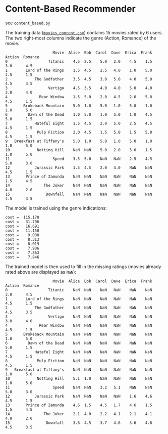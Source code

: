 # Content-Based Recommender

see [`content_based.py`](content_based.py)

The training data ([`movies_content.csv`](movies_content.csv)) contains 15
movies rated by 6 users.  The two right-most columns indicate the genre
(Action, Romance) of the movie.

                         Movie  Alice  Bob  Carol  Dave  Erica  Frank  Action  Romance
    0                  Titanic    4.5  2.5    5.0   2.0    4.5    1.5     3.0      4.5
    1        Lord of the Rings    1.5  4.5    2.5   4.0    1.0    5.0     4.5      1.5
    2            The Godfather    3.5  4.5    3.0   5.0    4.0    5.0     4.5      3.5
    3                  Vertigo    4.5  3.5    4.0   4.0    5.0    4.0     3.0      4.0
    4              Rear Window    1.5  5.0    2.0   4.5    2.0    5.0     4.5      1.5
    5       Brokeback Mountain    5.0  1.0    5.0   1.0    5.0    1.0     1.0      5.0
    6         Dawn of the Dead    1.0  5.0    1.0   5.0    1.0    4.5     5.0      1.5
    7            Hateful Eight    1.5  4.5    2.0   5.0    2.5    4.5     4.5      1.5
    8             Pulp Fiction    2.0  4.5    1.5   5.0    1.5    5.0     4.5      1.5
    9   Breakfast at Tiffany's    5.0  1.0    5.0   1.0    5.0    1.0     1.0      5.0
    10            Notting Hill    NaN  NaN    5.0   2.0    5.0    1.5     1.0      5.0
    11                   Speed    3.5  5.0    NaN   NaN    2.5    4.5     5.0      3.0
    12           Jurassic Park    1.5  4.5    2.0   4.0    NaN    NaN     4.5      1.5
    13       Prince of Zamunda    NaN  NaN    NaN   NaN    NaN    NaN     1.5      4.5
    14               The Joker    NaN  NaN    NaN   NaN    NaN    NaN     4.0      2.0
    15                Downfall    NaN  NaN    NaN   NaN    NaN    NaN     4.5      3.5

The model is trained using the genre indications:

    cost =  115.170
    cost =   31.796
    cost =   16.691
    cost =   11.150
    cost =    9.088
    cost =    8.313
    cost =    8.019
    cost =    7.906
    cost =    7.863
    cost =    7.846

The trained model is then used to fill in the missing ratings (movies already
rated above are displayed as `NaN`):

                         Movie  Alice  Bob  Carol  Dave  Erica  Frank  Action  Romance
    0                  Titanic    NaN  NaN    NaN   NaN    NaN    NaN     3.0      4.5
    1        Lord of the Rings    NaN  NaN    NaN   NaN    NaN    NaN     4.5      1.5
    2            The Godfather    NaN  NaN    NaN   NaN    NaN    NaN     4.5      3.5
    3                  Vertigo    NaN  NaN    NaN   NaN    NaN    NaN     3.0      4.0
    4              Rear Window    NaN  NaN    NaN   NaN    NaN    NaN     4.5      1.5
    5       Brokeback Mountain    NaN  NaN    NaN   NaN    NaN    NaN     1.0      5.0
    6         Dawn of the Dead    NaN  NaN    NaN   NaN    NaN    NaN     5.0      1.5
    7            Hateful Eight    NaN  NaN    NaN   NaN    NaN    NaN     4.5      1.5
    8             Pulp Fiction    NaN  NaN    NaN   NaN    NaN    NaN     4.5      1.5
    9   Breakfast at Tiffany's    NaN  NaN    NaN   NaN    NaN    NaN     1.0      5.0
    10            Notting Hill    5.1  1.0    NaN   NaN    NaN    NaN     1.0      5.0
    11                   Speed    NaN  NaN    3.2   5.1    NaN    NaN     5.0      3.0
    12           Jurassic Park    NaN  NaN    NaN   NaN    1.6    4.6     4.5      1.5
    13       Prince of Zamunda    4.6  1.5    4.5   1.7    4.6    1.5     1.5      4.5
    14               The Joker    2.1  4.0    2.2   4.1    2.1    4.1     4.0      2.0
    15                Downfall    3.6  4.5    3.7   4.6    3.6    4.6     4.5      3.5

